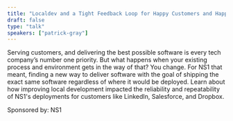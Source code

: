 ```yaml
---
title: "Localdev and a Tight Feedback Loop for Happy Customers and Happy Developers"
draft: false
type: "talk"
speakers: ["patrick-gray"]
---
```


Serving customers, and delivering the best possible software is every tech company’s number one priority. But what happens when your existing process and environment gets in the way of that? You change. For NS1 that meant, finding a new way to deliver software with the goal of shipping the exact same software regardless of where it would be deployed. Learn about how improving local development impacted the reliability and repeatability of NS1's deployments for customers like LinkedIn, Salesforce, and Dropbox.

Sponsored by: NS1
